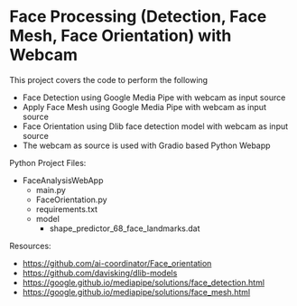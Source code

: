 # Face Processing (Detection, Face Mesh, Face Orientation) with Webcam #

This project covers the code to perform the following 
- Face Detection using Google Media Pipe with webcam as input source
- Apply Face Mesh using Google Media Pipe with webcam as input source
- Face Orientation using Dlib face detection model with webcam as input source
- The webcam as source is used with Gradio based Python Webapp

Python Project Files:

- FaceAnalysisWebApp
  - main.py
  - FaceOrientation.py
  - requirements.txt
  - model
    - shape_predictor_68_face_landmarks.dat


Resources:
- https://github.com/ai-coordinator/Face_orientation
- https://github.com/davisking/dlib-models
- https://google.github.io/mediapipe/solutions/face_detection.html
- https://google.github.io/mediapipe/solutions/face_mesh.html

